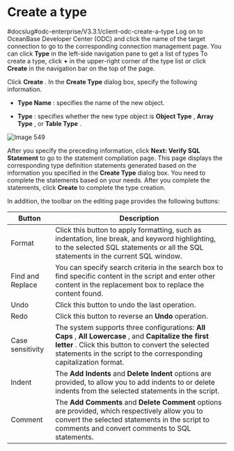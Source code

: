 Create a type 
==================================
#docslug#odc-enterprise/V3.3.1/client-odc-create-a-type
Log on to OceanBase Developer Center (ODC) and click the name of the target connection to go to the corresponding connection management page. You can click **Type** in the left-side navigation pane to get a list of types To create a type, click **+** in the upper-right corner of the type list or click **Create** in the navigation bar on the top of the page. 

Click **Create** . In the **Create Type** dialog box, specify the following information.

* **Type Name** : specifies the name of the new object.

  

* **Type** : specifies whether the new type object is **Object Type** , **Array Type** , or **Table Type** .

  




![Image 549](https://help-static-aliyun-doc.aliyuncs.com/assets/img/en-US/3099620261/p268403.png)

After you specify the preceding information, click **Next: Verify SQL Statement** to go to the statement compilation page. This page displays the corresponding type definition statements generated based on the information you specified in the **Create Type** dialog box. You need to complete the statements based on your needs. After you complete the statements, click **Create** to complete the type creation. 

In addition, the toolbar on the editing page provides the following buttons:


|      Button      |                                                                                                            Description                                                                                                            |
|------------------|-----------------------------------------------------------------------------------------------------------------------------------------------------------------------------------------------------------------------------------|
| Format           | Click this button to apply formatting, such as indentation, line break, and keyword highlighting, to the selected SQL statements or all the SQL statements in the current SQL window.                                             |
| Find and Replace | You can specify search criteria in the search box to find specific content in the script and enter other content in the replacement box to replace the content found.                                                             |
| Undo             | Click this button to undo the last operation.                                                                                                                                                                                     |
| Redo             | Click this button to reverse an **Undo** operation.                                                                                                                                                                               |
| Case sensitivity | The system supports three configurations: **All Caps** , **All Lowercase** , and **Capitalize the first letter** . Click this button to convert the selected statements in the script to the corresponding capitalization format. |
| Indent           | The **Add Indents** and **Delete Indent** options are provided, to allow you to add indents to or delete indents from the selected statements in the script.                                                                      |
| Comment          | The **Add Comments** and **Delete Comment** options are provided, which respectively allow you to convert the selected statements in the script to comments and convert comments to SQL statements.                               |


